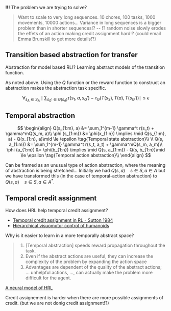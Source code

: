 __!!!__ The problem we are trying to solve?

> Want to scale to very long sequences. 10 chores, 100 tasks, 1000 movements, 10000 actions...
> Variance in long sequences is a bigger problem than in shorter sequences!?  -- !? random noise slowly erodes the effets of an action making credit assignment hard!? (could email Emma Brunskill to get more details!?)

## Transition based abstraction for transfer

Abstraction for model based RL!? Learning abstract models of the transition function.

As noted above. Using the $Q$ function or the reward function to construct an abstraction makes the abstraction task specific.

$$
\forall_{s_A \in S_A} \mid \sum_{s_G' \in G(s_A)} \tau(s_1, a, s_G') - \tau_G(T(s_2), T(a),T(s_G'))\mid\le \epsilon
$$

## Temporal abstraction

$$
\begin{align}
Q(s_{1:m}, a) &= \sum_1^{m-1} \gamma^t r(s_t) + \gamma^mQ(s_m, a)\\
\phi (s_{1:m}) &= \phi(x_{1:n}) \implies \mid Q(s_{1:m}, a) - Q(x_{1:n}, a)\mid \le \epsilon \tag{Temporal state abstraction}\\
\\
Q(s, a_{1:m}) &= \sum_1^{m-1} \gamma^t r(s_t, a_t) + \gamma^mQ(s_m, a_m)\\
\phi (a_{1:m}) &= \phi(b_{1:n}) \implies \mid Q(s, a_{1:m}) - Q(s, b_{1:n})\mid \le \epsilon \tag{Temporal action abstraction}\\
\end{align}
$$

Can be framed as an unusual type of action abstraction, where the meaning of abstraction is being stretched...
Initially we had $Q(s,a)\quad s\in S, a\in A$ but we have transformed this (in the case of temporal-action abstraction) to $Q(s,a)\quad s\in S, a\in A^{* }$.


## Temporal credit assignment

How does HRL help temporal credit assignment?

- [Temporal credit assignment in RL - Sutton 1984](https://scholarworks.umass.edu/dissertations/AAI8410337/)
- [Hierarchical visuomotor control of humanoids](https://arxiv.org/abs/1811.09656)

Why is it easier to learn in a more temporally abstract space?


> 1) [Temporal abstraction] speeds reward propagation throughout the task.
> 2) Even if the abstract actions are useful, they can increase the complexity of the problem by expanding the action space
> 3) Advantages are dependent of the quality of the abstract actions; ... unhelpful actions, ..., can actually make the problem more difficult for the agent.

 [A neural model of HRL](https://journals.plos.org/plosone/article?id=10.1371/journal.pone.0180234)


Credit assignement is harder when there are more possible assignments of credit. (but we are not donig credit assignment!?)
